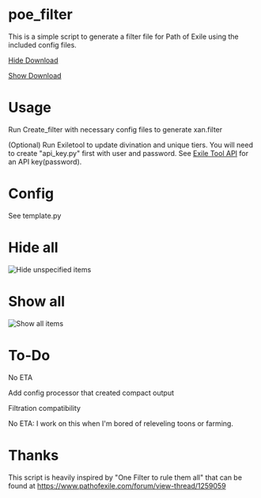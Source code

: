 # poe_filter

This is a simple script to generate a filter file for Path of Exile using the included config files.

[Hide Download](xan.hide.filter?raw=true)

[Show Download](xan.show.filter?raw=true)

Usage
=====
Run Create_filter with necessary config files to generate xan.filter

(Optional) Run Exiletool to update divination and unique tiers.  You will need to create "api_key.py" first with user and password.  See [Exile Tool API](http://api.exiletools.com/info/) for an API key(password).

Config
======
See template.py

Hide all
========
![Hide unspecified items](images/hide.png?raw=true "Hide")

Show all
========
![Show all items](images/show.png?raw=true "Show")


To-Do
=====
No ETA

Add config processor that created compact output

Filtration compatibility

No ETA: I work on this when I'm bored of releveling toons or farming.

Thanks
======
This script is heavily inspired by "One Filter to rule them all" that can be found at https://www.pathofexile.com/forum/view-thread/1259059
